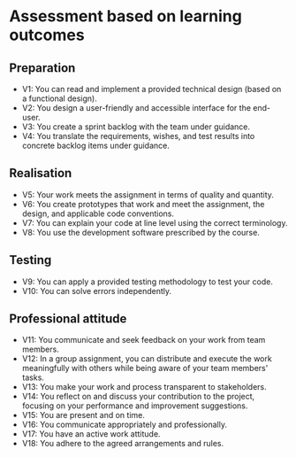 # Assessment based on learning outcomes

## Preparation
* V1: You can read and implement a provided technical design (based on a functional design).
* V2: You design a user-friendly and accessible interface for the end-user.
* V3: You create a sprint backlog with the team under guidance.
* V4: You translate the requirements, wishes, and test results into concrete backlog items under guidance.

## Realisation
* V5: Your work meets the assignment in terms of quality and quantity.
* V6: You create prototypes that work and meet the assignment, the design, and applicable code conventions.
* V7: You can explain your code at line level using the correct terminology.
* V8: You use the development software prescribed by the course.

## Testing
* V9: You can apply a provided testing methodology to test your code.
* V10: You can solve errors independently.

## Professional attitude
* V11: You communicate and seek feedback on your work from team members.
* V12: In a group assignment, you can distribute and execute the work meaningfully with others while being aware of your team members' tasks.
* V13: You make your work and process transparent to stakeholders.
* V14: You reflect on and discuss your contribution to the project, focusing on your performance and improvement suggestions.
* V15: You are present and on time.
* V16: You communicate appropriately and professionally.
* V17: You have an active work attitude.
* V18: You adhere to the agreed arrangements and rules.
